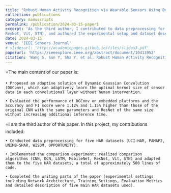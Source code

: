 ```yaml
---
title: "Robust Human Activity Recognition via Wearable Sensors Using Dynamic Gaussian Kernel Learning"
collection: publications
category: manuscripts
permalink: /publication/2024-03-15-paper1
excerpt: 'As the third author, I contributed to data preprocessing for five HAR datasets (UCI-HAR, PAMAP2, UNIMB-SHAR, WISDM, OPPORTUNITY), implemented comparative experiments using seven deep learning models (CNN, DCN, LSTM, MobileNet,
ResNet, Vit, STN), and authored the experimental setup and dataset description sections of the paper.'
date: 2024-03-15
venue: 'IEEE Sensors Journal'
# slidesurl: 'http://academicpages.github.io/files/slides3.pdf'
paperurl: 'https://ieeexplore.ieee.org/abstract/document/10413952'
citation: 'Wang S, Sun Y, Sha Y, et al. Robust Human Activity Recognition via Wearable Sensors Using Dynamic Gaussian Kernel Learning[J]. IEEE Sensors Journal, 2024.'
---
```


⭐The main content of our paper is:

    • Proposed an adaptive solution of Dynamic Gaussian Convolution (DGConv), which can adaptively learn the optimal kernel size of sensor data in each convolutional layer without human intervention.  

    • Evaluated the performance of DGConv on embedded platforms and the accuracy and F1 score were 1.12% and 1.15% higher than those of the original CNN with the same parameters and ResNet of the same size without increasing additional inference time.  

⭐I am the third author of this paper. In this project, my contributions included:

    • Conducted data preprocessing for five HAR datasets (UCI-HAR, PAMAP2, UNIMB-SHAR, WISDM, OPPORTUNITY).  

    • Implemented the comparison experiment: realized comparison algorithms (CNN, DCN, LSTM, MobileNet, ResNet, Vit, STN) and adapted them to the five HAR datasets, a total of approximately 500 lines of code.

    • Completed the writing parts of the paper (experimental settings including Network Architecture, Training Settings, Evaluation Metrics and detailed description of five main HAR datasets used).
